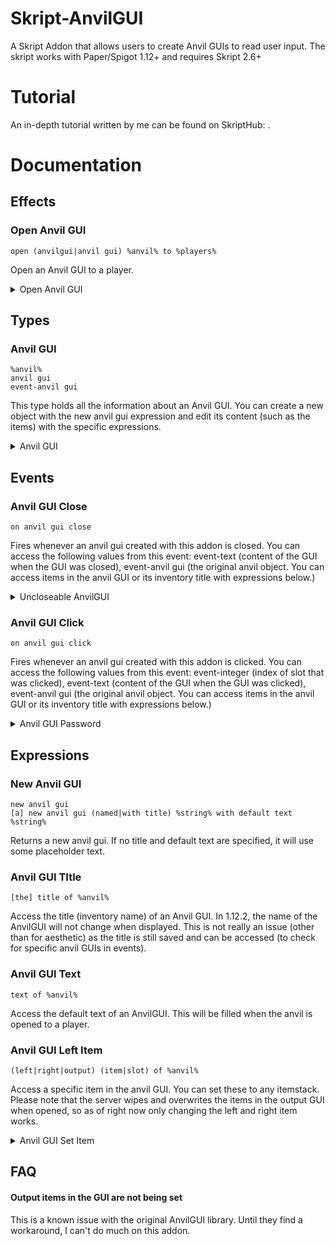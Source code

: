 
# Skript-AnvilGUI

A Skript Addon that allows users to create Anvil GUIs to read user input.
The skript works with Paper/Spigot 1.12+ and requires Skript 2.6+

# Tutorial

An in-depth tutorial written by me can be found on SkriptHub: <TO BE DONE>.

# Documentation

## Effects

### Open Anvil GUI
```
open (anvilgui|anvil gui) %anvil% to %players%
```

Open an Anvil GUI to a player.

<details>
	<summary>Open Anvil GUI</summary>

        ```
            command /openanvil:
                trigger:
                    set {_gui} to a new anvil gui
                    open {_gui} to player
        ```
</details>

## Types

### Anvil GUI
```
%anvil%
anvil gui
event-anvil gui
```

This type holds all the information about an Anvil GUI.
You can create a new object with the new anvil gui expression and edit its content (such as the items) with the specific expressions. 

<details>
	<summary>Anvil GUI</summary>

		```
            on anvil gui click:
                set title of event-anvil gui to event-text
                open event-anvil gui to player
                #this will move the text in the anvil gui input to the name of the inventory
		```

</details>

## Events

### Anvil GUI Close
```
on anvil gui close
```

Fires whenever an anvil gui created with this addon is closed. You can access the following values from this event:
event-text (content of the GUI when the GUI was closed), event-anvil gui (the original anvil object. You can access items in the anvil GUI or its inventory title with expressions below.)

<details>
	<summary>Uncloseable AnvilGUI</summary>

        ```
            on anvil gui close:
                if title of event-anvil gui is "You can't close this unless you type 1234":
                    if event-text is not "1234":
                        cancel event
		```
</details>

### Anvil GUI Click
```
on anvil gui click
```

Fires whenever an anvil gui created with this addon is clicked. You can access the following values from this event:
event-integer (index of slot that was clicked), event-text (content of the GUI when the GUI was clicked),
event-anvil gui (the original anvil object. You can access items in the anvil GUI or its inventory title with expressions below.)

<details>
	<summary>Anvil GUI Password</summary>

        ```
		    command /password:
                trigger:
                    set {_gui} to a new anvil gui named "&0Insert password" with text "password"
                    open {_gui} to player

            on anvil gui click:
                if event-integer is 2: #clicked the output item slot
                    if title of event-anvil gui is "&0Insert password":
                        if event-text is "1234":
                            close player's inventory
                            send message "&aCorrect password."
                        else:
                            set text of event-anvil gui to "Wrong password"
                            open event-anvil gui to player #reopen the anvil gui, but with a different text.
		```
</details>

## Expressions

### New Anvil GUI
```
new anvil gui
[a] new anvil gui (named|with title) %string% with default text %string%
```

Returns a new anvil gui. If no title and default text are specified, it will use some placeholder text.

### Anvil GUI TItle
```
[the] title of %anvil%
```

Access the title (inventory name) of an Anvil GUI. In 1.12.2, the name of the AnvilGUI will not change when displayed.
This is not really an issue (other than for aesthetic) as the title is still saved and can be accessed (to check for specific anvil GUIs in events).

### Anvil GUI Text
```
text of %anvil%
```

Access the default text of an AnvilGUI. This will be filled when the anvil is opened to a player.

### Anvil GUI Left Item
```
(left|right|output) (item|slot) of %anvil%
```

Access a specific item in the anvil GUI. You can set these to any itemstack. Please note that the server wipes and overwrites
the items in the output GUI when opened, so as of right now only changing the left and right item works.

<details>
	<summary>Anvil GUI Set Item</summary>

	```
	to be done
	```
</details>

## FAQ

#### Output items in the GUI are not being set

This is a known issue with the original AnvilGUI library. Until they find a workaround, I can't do much on this addon.


